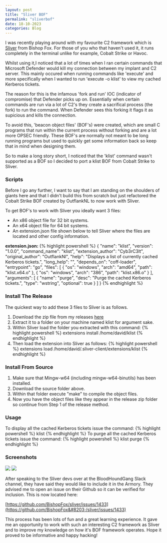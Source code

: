 ```yaml
---
layout: post
title: "Sliver BOF"
permalink: "sliverbof"
date: 18-10-2023
categories: Blog
---
```


I was recently playing around with my favourite C2 framework which is [Sliver](https://github.com/BishopFox/sliver) from Bishop Fox. For those of you who that haven't used it, it runs completely in the terminal unlike for example, Cobalt Strike or Havoc.

Whilst using it,I noticed that a lot of times when I ran certain commands that Microsoft Defender would kill my connection between my implant and C2 server. This mainly occured when running commands like 'execute' and more specifically when I wanted to run 'execute -o klist' to view my cached Kerberos tickets.

The reason for this is the infamous 'fork and run' IOC (indicator of compromise) that Defender picks up on. Essentially when certain commands are run via a lot of C2's they create a sacrifical process (the fork) to run the command. When Defender sees this forking it flags it as supicious and kills the connection.

To avoid this, 'beacon object files' (BOF's) were created, which are small C programs that run within the current process without forking and are a lot more OPSEC friendly. These BOF's are normally not meant to be long running programs but used to quickly get some information back so keep that in mind when designing them.

So to make a long story short, I noticed that the 'klist' command wasn't supported as a BOF so I decided to port a klist BOF from Cobalt Strike to Sliver.


### Scripts

Before I go any further, I want to say that I am standing on the shoulders of giants here and that I didn't build this from scratch but just refactored the Cobalt Strike BOF created by OutflankNL to now work with Sliver.

To get BOF's to work with Sliver you ideally want 3 files:

- An x86 object file for 32 bit systems.
- An x64 object file for 64 bit systems.
- An extension.json file shown below to tell Sliver where the files are located and other config information.

**extension.json:**
{% highlight powershell %}
{
    "name": "klist",
    "version": "1.0.0",
    "command_name": "klist",
    "extension_author": "Cyb3rC3lt",
    "original_author": "OutflankNl",
    "help": "Displays a list of currently cached Kerberos tickets.",
    "long_help": "",
    "depends_on": "coff-loader",
    "entrypoint": "go",
    "files": [
        {
            "os": "windows",
            "arch": "amd64",
            "path": "klist.x64.o"
        },
        {
            "os": "windows",
            "arch": "386",
            "path": "klist.x86.o"
        }
    ],
    "arguments": [
        {
            "name": "purge",
            "desc": "Purge the cached Kerberos tickets.",
            "type": "wstring",
            "optional": true
        }
    ]
}
{% endhighlight %}

### Install The Release

The quickest way to add these 3 files to Sliver is as follows.

1. Download the zip file from my releases [here](https://github.com/Cyb3rC3lt/SliveryArmory/releases/tag/v1.0.0)
2. Extract it to a folder on your machine named klist for argument sake.
3. Within Sliver load the folder you extracted with this command:
{% highlight powershell %}
extensions install /home/david/klist
{% endhighlight %}
4. Then load the extension into Sliver as follows:
{% highlight powershell %}
extensions load /home/david/.sliver-client/extensions/klist
{% endhighlight %}

### Install From Source

1. Make sure that Mingw-w64 (including mingw-w64-binutils) has been installed.
2. Download the source folder above.
3. Within that folder execute "make" to compile the object files.
4. Now you have the object files like they appear in the release zip folder so continue from Step 1 of the release method.

### Usage

To display all the cached Kerberos tickets issue the command:
{% highlight powershell %}
klist
{% endhighlight %}
To purge all the cached Kerberos tickets issue the command:
{% highlight powershell %}
klist purge
{% endhighlight %}
### Screenshots

<img src="https://user-images.githubusercontent.com/33097451/274965338-4ac8bf58-9134-4c1d-9d00-efe0bee11b75.png"/>

<img src="https://user-images.githubusercontent.com/33097451/274966113-146cafe6-f3c8-43c6-ad8c-2ad417bfd129.png"/>

After speaking to the Sliver devs over at the BloodHoundGang Slack channel, they have said they would like to include it in the Armory. They advised me to open an issue on their Github so it can be verified for inclusion. This is now located here:

[https://github.com/BishopFox/sliver/issues/1433](https://github.com/BishopFox&#8203;/sliver/issues/1433)

This process has been lots of fun and a great learning experience. It gave me an opportunity to work with such an interesting C2 framework as Sliver and to improve my knowledge on how it's BOF framework operates. Hope it proved to be informative and happy hacking!





